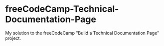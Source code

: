 # freeCodeCamp-Technical-Documentation-Page
My solution to the freeCodeCamp "Build a Technical Documentation Page" project.
